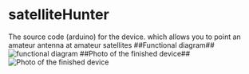 # satelliteHunter
The source code (arduino) for the device. which allows you to point an amateur antenna at amateur satellites
##Functional diagram##
![functional diagram](https://github.com/NSV47/satelliteHunter/blob/main/functional%20diagram.svg)
##Photo of the finished device##
![Photo of the finished device](https://github.com/NSV47/satelliteHunter/blob/main/SH10.jpg)
